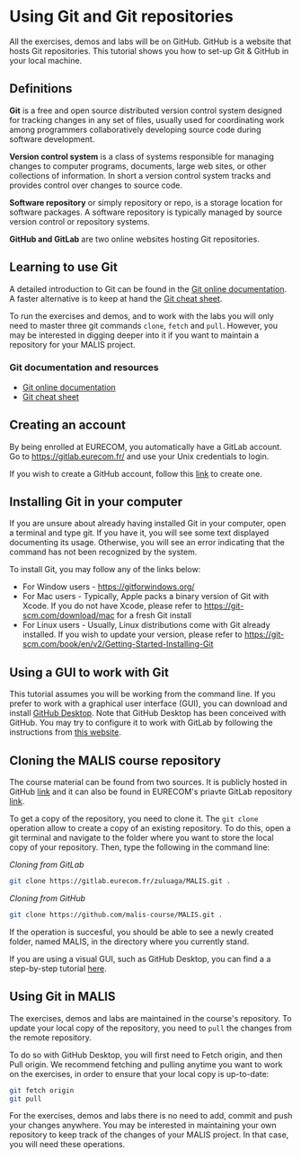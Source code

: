 # Using Git and Git repositories

All the exercises, demos and labs will be on GitHub. GitHub is a website that hosts Git repositories. This tutorial shows you how to set-up Git & GitHub in your local machine.

## Definitions
**Git** is a free and open source distributed version control system designed for tracking changes in any set of files, usually used for coordinating work among programmers collaboratively developing source code during software development.

**Version control system** is a class of systems responsible for managing changes to computer programs, documents, large web sites, or other collections of information. In short a version control system tracks and provides control over changes to source code.

**Software repository** or simply repository or repo, is a storage location for software packages. A software repository is typically managed by source version control or repository systems.

**GitHub and GitLab** are two online websites hosting Git repositories.

## Learning to use Git
A detailed introduction to Git can be found in the [Git online documentation](https://docs.github.com/en/get-started/using-git/about-git). A faster alternative is to keep at hand the [Git cheat sheet](https://education.github.com/git-cheat-sheet-education.pdf).

To run the exercises and demos, and to work with the labs you will only need to master three git commands `clone`, `fetch` and `pull`. However, you may be interested in digging deeper into it if you want to maintain a repository for your MALIS project.

### Git documentation and resources
* [Git online documentation](https://docs.github.com/en/get-started/using-git/about-git)
* [Git cheat sheet](https://education.github.com/git-cheat-sheet-education.pdf)

## Creating an account
By being enrolled at EURECOM, you automatically have a GitLab account. Go to https://gitlab.eurecom.fr/ and use your Unix credentials to login.

If you wish to create a GitHub account, follow this [link](https://github.com/signup?source=login) to create one.

## Installing Git in your computer
If you are unsure about already having installed Git in your computer, open a terminal and type git. If you have it, you will see some text displayed documenting its usage. Otherwise, you will see an error indicating that the command has not been recognized by the system.

To install Git, you may follow any of the links below:
* For Window users - https://gitforwindows.org/
* For Mac users - Typically, Apple packs a binary version of Git with Xcode. If you do not have Xcode, please refer to https://git-scm.com/download/mac for a fresh Git install
* For Linux users - Usually, Linux distributions come with Git already installed. If you wish to update your version, please refer to https://git-scm.com/book/en/v2/Getting-Started-Installing-Git

## Using a GUI to work with Git
This tutorial assumes you will be working from the command line. If you prefer to work with a graphical user interface (GUI), you can download and install [GitHub Desktop](https://desktop.github.com/). Note that GitHub Desktop has been conceived with GitHub. You may try to configure it to work with GitLab by following the instructions from [this website](https://itnext.io/how-to-use-github-desktop-with-gitlab-cd4d2de3d104).

## Cloning the MALIS course repository
The course material can be found from two sources. It is publicly hosted in GitHub [link](https://github.com/malis-course/MALIS) and it can also be found in EURECOM's priavte GitLab repository [link](https://gitlab.eurecom.fr/zuluaga/MALIS).

To get a copy of the repository, you need to clone it. The `git clone` operation allow to create a copy of an existing repository. To do this, open a git terminal and navigate to the folder where you want to store the local copy of your repository. Then, type the following in the command line:

*Cloning from GitLab*
```bash
git clone https://gitlab.eurecom.fr/zuluaga/MALIS.git .
```

*Cloning from GitHub*
```bash
git clone https://github.com/malis-course/MALIS.git .
```

If the operation is succesful, you should be able to see a newly created folder, named MALIS, in the directory where you currently stand.

If you are using a visual GUI, such as GitHub Desktop, you can find a a step-by-step tutorial [here](https://docs.github.com/en/desktop/contributing-and-collaborating-using-github-desktop/adding-and-cloning-repositories/cloning-a-repository-from-github-to-github-desktop).

## Using Git in MALIS
The exercises, demos and labs are maintained in the course's repository. To update your local copy of the repository, you need to `pull` the changes from the remote repository.

To do so with GitHub Desktop, you will first need to Fetch origin, and then Pull origin. We recommend fetching and pulling anytime you want to work on the exercises, in order to ensure that your local copy is up-to-date:

```bash
git fetch origin
git pull
```
For the exercises, demos and labs there is no need to add, commit and push your changes anywhere. You may be interested in maintaining your own repository to keep track of the changes of your MALIS project. In that case, you will need these operations.
